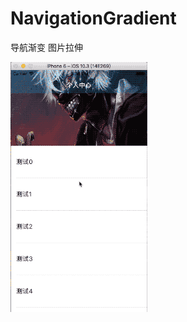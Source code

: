 # NavigationGradient
导航渐变 图片拉伸  

![image](https://github.com/1047800338/NavigationGradient/blob/master/默认Gif.gif)
